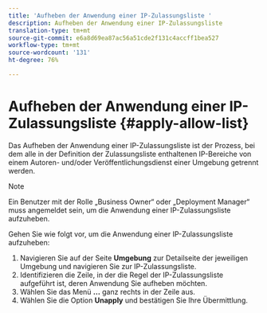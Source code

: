```yaml
---
title: 'Aufheben der Anwendung einer IP-Zulassungsliste '
description: Aufheben der Anwendung einer IP-Zulassungsliste
translation-type: tm+mt
source-git-commit: e6a8d69ea87ac56a51cde2f131c4accff1bea527
workflow-type: tm+mt
source-wordcount: '131'
ht-degree: 76%

---
```



# Aufheben der Anwendung einer IP-Zulassungsliste {#apply-allow-list}

Das Aufheben der Anwendung einer IP-Zulassungsliste ist der Prozess, bei dem alle in der Definition der Zulassungsliste enthaltenen IP-Bereiche von einem Autoren- und/oder Veröffentlichungsdienst einer Umgebung getrennt werden.

>[!NOTE]
>Ein Benutzer mit der Rolle „Business Owner“ oder „Deployment Manager“ muss angemeldet sein, um die Anwendung einer IP-Zulassungsliste aufzuheben.

Gehen Sie wie folgt vor, um die Anwendung einer IP-Zulassungsliste aufzuheben:

1. Navigieren Sie auf der Seite **Umgebung** zur Detailseite der jeweiligen Umgebung und navigieren Sie zur IP-Zulassungsliste.
1. Identifizieren die Zeile, in der die Regel der IP-Zulassungsliste aufgeführt ist, deren Anwendung Sie aufheben möchten.
1. Wählen Sie das Menü **...** ganz rechts in der Zeile aus.
1. Wählen Sie die Option **Unapply** und bestätigen Sie Ihre Übermittlung.
